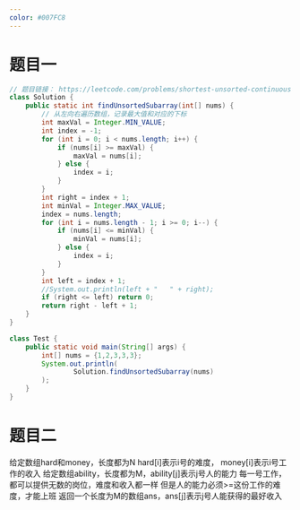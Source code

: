 ```yaml
---
color: #007FC8
---
```


# 题目一





```java
// 题目链接： https://leetcode.com/problems/shortest-unsorted-continuous-subarray/
class Solution {
    public static int findUnsortedSubarray(int[] nums) {
        // 从左向右遍历数组，记录最大值和对应的下标
        int maxVal = Integer.MIN_VALUE;
        int index = -1;
        for (int i = 0; i < nums.length; i++) {
            if (nums[i] >= maxVal) {
                maxVal = nums[i];
            } else {
                index = i;
            }
        }
        int right = index + 1;
        int minVal = Integer.MAX_VALUE;
        index = nums.length;
        for (int i = nums.length - 1; i >= 0; i--) {
            if (nums[i] <= minVal) {
                minVal = nums[i];
            } else {
                index = i;
            }
        }
        int left = index + 1;
        //System.out.println(left + "   " + right);
        if (right <= left) return 0;
        return right - left + 1;
    }
}

class Test {
    public static void main(String[] args) {
        int[] nums = {1,2,3,3,3};
        System.out.println(
                Solution.findUnsortedSubarray(nums)
        );
    }
}
```







# 题目二

给定数组hard和money，长度都为N
hard[i]表示i号的难度， money[i]表示i号工作的收入
给定数组ability，长度都为M，ability[j]表示j号人的能力
每一号工作，都可以提供无数的岗位，难度和收入都一样
但是人的能力必须>=这份工作的难度，才能上班
返回一个长度为M的数组ans，ans[j]表示j号人能获得的最好收入













